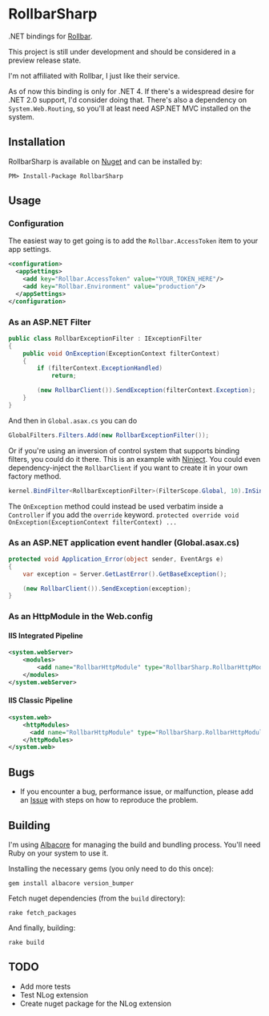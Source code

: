 # RollbarSharp

.NET bindings for [Rollbar](http://www.rollbar.com).

This project is still under development and should be considered in a preview release state.

I'm not affiliated with Rollbar, I just like their service.

As of now this binding is only for .NET 4. If there's a widespread desire for .NET 2.0 support, I'd consider doing that. There's also a dependency on `System.Web.Routing`, so you'll at least need ASP.NET MVC installed on the system.

## Installation

RollbarSharp is available on [Nuget](https://nuget.org/packages/RollbarSharp/) and can be installed by:

```
PM> Install-Package RollbarSharp
```

## Usage

### Configuration

The easiest way to get going is to add the `Rollbar.AccessToken` item to your app settings.

```xml
<configuration>
  <appSettings>
    <add key="Rollbar.AccessToken" value="YOUR_TOKEN_HERE"/>
    <add key="Rollbar.Environment" value="production"/>
  </appSettings>
</configuration>
```

### As an ASP.NET Filter

```csharp
public class RollbarExceptionFilter : IExceptionFilter
{
    public void OnException(ExceptionContext filterContext)
    {
        if (filterContext.ExceptionHandled)
            return;

        (new RollbarClient()).SendException(filterContext.Exception);
    }
}
```

And then in `Global.asax.cs` you can do

```csharp
GlobalFilters.Filters.Add(new RollbarExceptionFilter());
```

Or if you're using an inversion of control system that supports binding filters, you could do it there. This is an example with [Ninject](http://www.ninject.org/). You could even dependency-inject the `RollbarClient` if you want to create it in your own factory method.

```csharp
kernel.BindFilter<RollbarExceptionFilter>(FilterScope.Global, 10).InSingletonScope();
```

The `OnException` method could instead be used verbatim inside a `Controller` if you add the `override` keyword. `protected override void OnException(ExceptionContext filterContext) ...`


### As an ASP.NET application event handler (Global.asax.cs)

```csharp
protected void Application_Error(object sender, EventArgs e)
{
    var exception = Server.GetLastError().GetBaseException();

    (new RollbarClient()).SendException(exception);
}
```


### As an HttpModule in the Web.config

#### IIS Integrated Pipeline

```xml
<system.webServer>
    <modules>
        <add name="RollbarHttpModule" type="RollbarSharp.RollbarHttpModule"/>
    </modules>
</system.webServer>
```

#### IIS Classic Pipeline

```xml
<system.web>
    <httpModules>
      <add name="RollbarHttpModule" type="RollbarSharp.RollbarHttpModule"/>
    </httpModules>
</system.web>
```

## Bugs

* If you encounter a bug, performance issue, or malfunction, please add an [Issue](https://github.com/mroach/rollbarsharp/issues) with steps on how to reproduce the problem.


## Building

I'm using [Albacore](http://albacorebuild.net/) for managing the build and bundling process. You'll need Ruby on your system to use it.

Installing the necessary gems (you only need to do this once):

```
gem install albacore version_bumper
```

Fetch nuget dependencies (from the `build` directory):

```
rake fetch_packages
```

And finally, building:

```
rake build
```

## TODO

* Add more tests
* Test NLog extension
* Create nuget package for the NLog extension
